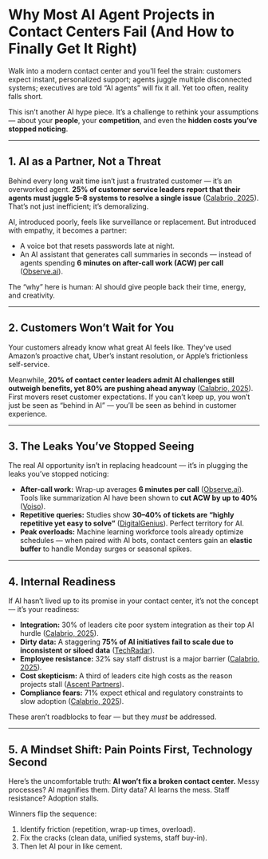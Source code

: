 # Why Most AI Agent Projects in Contact Centers Fail (And How to Finally Get It Right)

Walk into a modern contact center and you'll feel the strain: customers expect instant, personalized support; agents juggle multiple disconnected systems; executives are told “AI agents” will fix it all. Yet too often, reality falls short.  

This isn’t another AI hype piece. It’s a challenge to rethink your assumptions — about your **people**, your **competition**, and even the **hidden costs you’ve stopped noticing**.  

---

## 1. AI as a Partner, Not a Threat  

Behind every long wait time isn’t just a frustrated customer — it’s an overworked agent. **25% of customer service leaders report that their agents must juggle 5–8 systems to resolve a single issue** ([Calabrio, 2025](https://www.calabrio.com/state-of-the-contact-center-2025/)). That’s not just inefficient; it’s demoralizing.  

AI, introduced poorly, feels like surveillance or replacement. But introduced with empathy, it becomes a partner:  

- A voice bot that resets passwords late at night.  
- An AI assistant that generates call summaries in seconds — instead of agents spending **6 minutes on after-call work (ACW) per call** ([Observe.ai](https://www.observe.ai/contact-center-glossary/after-call-work-acw)).  

The “why” here is human: AI should give people back their time, energy, and creativity.  

---

## 2. Customers Won’t Wait for You  

Your customers already know what great AI feels like. They’ve used Amazon’s proactive chat, Uber’s instant resolution, or Apple’s frictionless self-service.  

Meanwhile, **20% of contact center leaders admit AI challenges still outweigh benefits, yet 80% are pushing ahead anyway** ([Calabrio, 2025](https://www.calabrio.com/state-of-the-contact-center-2025/)). First movers reset customer expectations. If you can’t keep up, you won’t just be seen as “behind in AI” — you’ll be seen as behind in customer experience.  

---

## 3. The Leaks You’ve Stopped Seeing  

The real AI opportunity isn’t in replacing headcount — it’s in plugging the leaks you’ve stopped noticing:  

- **After-call work:** Wrap-up averages **6 minutes per call** ([Observe.ai](https://www.observe.ai/contact-center-glossary/after-call-work-acw?utm_source=chatgpt.com)). Tools like summarization AI have been shown to **cut ACW by up to 40%** ([Voiso](https://voiso.com/articles/average-after-call-work-time/)).  
- **Repetitive queries:** Studies show **30–40% of tickets are “highly repetitive yet easy to solve”** ([DigitalGenius](https://www.prnewswire.com/news-releases/new-report-finds-that-40-of-customer-service-tickets-are-repetitive-301425160.html)). Perfect territory for AI.  
- **Peak overloads:** Machine learning workforce tools already optimize schedules — when paired with AI bots, contact centers gain an **elastic buffer** to handle Monday surges or seasonal spikes.  

---

## 4. Internal Readiness  

If AI hasn’t lived up to its promise in your contact center, it’s not the concept — it’s your readiness:  

- **Integration:** 30% of leaders cite poor system integration as their top AI hurdle ([Calabrio, 2025](https://www.calabrio.com/state-of-the-contact-center-2025/)).  
- **Dirty data:** A staggering **75% of AI initiatives fail to scale due to inconsistent or siloed data** ([TechRadar](https://www.techradar.com/pro/data-variety-the-silent-killer-of-ai-and-how-to-conquer-it)).  
- **Employee resistance:** 32% say staff distrust is a major barrier ([Calabrio, 2025](https://www.calabrio.com/state-of-the-contact-center-2025/?utm_source=chatgpt.com)).  
- **Cost skepticism:** A third of leaders cite high costs as the reason projects stall ([Ascent Partners](https://www.ascentbusiness.com/blog/ai-contact-center-challenges)).  
- **Compliance fears:** 71% expect ethical and regulatory constraints to slow adoption ([Calabrio, 2025](https://www.calabrio.com/state-of-the-contact-center-2025/)).  

These aren’t roadblocks to fear — but they *must* be addressed.  

---

## 5. A Mindset Shift: Pain Points First, Technology Second  

Here’s the uncomfortable truth: **AI won’t fix a broken contact center.** Messy processes? AI magnifies them. Dirty data? AI learns the mess. Staff resistance? Adoption stalls.  

Winners flip the sequence:  
1. Identify friction (repetition, wrap-up times, overload).  
2. Fix the cracks (clean data, unified systems, staff buy-in).  
3. Then let AI pour in like cement.  
